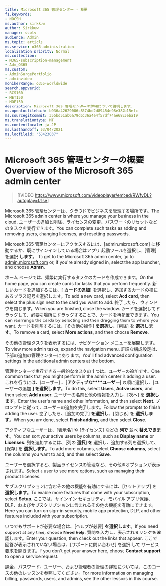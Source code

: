 ```yaml
---
title: Microsoft 365 管理センター - 概要
f1.keywords:
- NOCSH
ms.author: sirkkuw
author: Sirkkuw
manager: scotv
audience: Admin
ms.topic: article
ms.service: o365-administration
localization_priority: Normal
ms.collection:
- M365-subscription-management
- Adm_O365
ms.custom:
- AdminSurgePortfolio
- adminvideo
monikerRange: o365-worldwide
search.appverid:
- BCS160
- MET150
- MOE150
description: Microsoft 365 管理センターの詳細について説明します。
ms.openlocfilehash: b936a42629086c8674bd2d89454e98e387b15efc
ms.sourcegitcommit: 355bd51ab6a79d5c36a4e4f57df74ae6873eba19
ms.translationtype: MT
ms.contentlocale: ja-JP
ms.lasthandoff: 03/04/2021
ms.locfileid: "50423037"
---
```

# <a name="overview-of-the-microsoft-365-admin-center"></a><span data-ttu-id="20b71-103">Microsoft 365 管理センターの概要</span><span class="sxs-lookup"><span data-stu-id="20b71-103">Overview of the Microsoft 365 admin center</span></span>

> [!VIDEO https://www.microsoft.com/videoplayer/embed/RWfvDL?autoplay=false]

<span data-ttu-id="20b71-104">Microsoft 365 管理センターは、クラウドでビジネスを管理する場所です。</span><span class="sxs-lookup"><span data-stu-id="20b71-104">The Microsoft 365 admin center is where you manage your business in the cloud.</span></span> <span data-ttu-id="20b71-105">ユーザーの追加と削除、ライセンスの変更、パスワードのリセットなどのタスクを実行できます。</span><span class="sxs-lookup"><span data-stu-id="20b71-105">You can complete such tasks as adding and removing users, changing licenses, and resetting passwords.</span></span> 

<span data-ttu-id="20b71-106">Microsoft 365 管理センターにアクセスするには、[admin.microsoft.com] に移動するか、既にサインインしている場合はアプリ 起動ツールを選択し、[管理] を選択 **します**。 [](https://admin.microsoft.com)</span><span class="sxs-lookup"><span data-stu-id="20b71-106">To get to the Microsoft 365 admin center, go to [admin.microsoft.com](https://admin.microsoft.com) or, if you're already signed in, select the app launcher, and choose **Admin**.</span></span>

<span data-ttu-id="20b71-107">ホーム ページでは、頻繁に実行するタスクのカードを作成できます。</span><span class="sxs-lookup"><span data-stu-id="20b71-107">On the home page, you can create cards for tasks that you perform frequently.</span></span> <span data-ttu-id="20b71-108">新しいカードを追加するには、[ **カードの追加**] を選択し、追加するカードの横にあるプラス記号を選択します。</span><span class="sxs-lookup"><span data-stu-id="20b71-108">To add a new card, select **Add card**, then select the plus sign next to the card you want to add.</span></span> <span data-ttu-id="20b71-109">終了したら、ウィンドウを閉じます。</span><span class="sxs-lookup"><span data-stu-id="20b71-109">When you are finished, close the window.</span></span> <span data-ttu-id="20b71-110">カードを選択してドラッグして、必要な場所にドラッグすることで、カードを再配置できます。</span><span class="sxs-lookup"><span data-stu-id="20b71-110">You can rearrange the cards by selecting and then dragging them to where you want.</span></span> <span data-ttu-id="20b71-111">カードを削除するには、[その他の操作] **を選択し**、[削除] を **選択します**。</span><span class="sxs-lookup"><span data-stu-id="20b71-111">To remove a card, select **More actions**, and then choose **Remove**.</span></span>

<span data-ttu-id="20b71-112">その他の管理タスクを表示するには、ナビゲーション メニューを展開します。</span><span class="sxs-lookup"><span data-stu-id="20b71-112">To view more admin tasks, expand the navigation menu.</span></span> <span data-ttu-id="20b71-113">詳細な構成設定は、下部の追加の管理センターにあります。</span><span class="sxs-lookup"><span data-stu-id="20b71-113">You'll find advanced configuration settings in the additional admin centers at the bottom.</span></span>

<span data-ttu-id="20b71-114">管理センターで実行できる一般的なタスクの 1 つは、ユーザーの追加です。</span><span class="sxs-lookup"><span data-stu-id="20b71-114">One common task that you might perform in the admin center is adding a user.</span></span> <span data-ttu-id="20b71-115">これを行うには、[ユーザー] 、[**アクティブな\*\*\*\*ユーザー]** の順に選択し、[ユーザーの追加 **] を選択します**。</span><span class="sxs-lookup"><span data-stu-id="20b71-115">To do this, select **Users**, **Active users**, and then select **Add a user**.</span></span> <span data-ttu-id="20b71-116">ユーザーの名前と他の情報を入力し、[次へ] を **選択します**。</span><span class="sxs-lookup"><span data-stu-id="20b71-116">Enter the user's name and other information, and then select **Next**.</span></span> <span data-ttu-id="20b71-117">プロンプトに従って、ユーザーの追加を完了します。</span><span class="sxs-lookup"><span data-stu-id="20b71-117">Follow the prompts to finish adding the user.</span></span> <span data-ttu-id="20b71-118">完了したら、[追加の完了] **を選択し**、[閉じる] を **選択します**。</span><span class="sxs-lookup"><span data-stu-id="20b71-118">When you are done, select **Finish adding**, and then select **Close**.</span></span>

<span data-ttu-id="20b71-119">アクティブなユーザーは、[表示名] や [ライセンス] などの **列で** 並べ **替えできます**。</span><span class="sxs-lookup"><span data-stu-id="20b71-119">You can sort your active users by columns, such as **Display name** or **Licenses**.</span></span> <span data-ttu-id="20b71-120">列を追加するには、[列の **選択] を** 選択し、追加する列を選択して、[保存] を **選択します**。</span><span class="sxs-lookup"><span data-stu-id="20b71-120">To add more columns, select **Choose columns**, select the columns you want to add, and then select **Save**.</span></span>

<span data-ttu-id="20b71-121">ユーザーを選択すると、製品ライセンスの管理など、その他のオプションが表示されます。</span><span class="sxs-lookup"><span data-stu-id="20b71-121">Select a user to see more options, such as managing their product licenses.</span></span>

<span data-ttu-id="20b71-122">サブスクリプションに含むその他の機能を有効にするには、[セットアップ] を **選択します**。</span><span class="sxs-lookup"><span data-stu-id="20b71-122">To enable more features that come with your subscription, select **Setup**.</span></span> <span data-ttu-id="20b71-123">ここでは、サインイン セキュリティ、モバイル アプリ保護、DLP、およびサブスクリプションに含まれるその他の機能を有効にできます。</span><span class="sxs-lookup"><span data-stu-id="20b71-123">Here you can turn on sign-in security, mobile app protection, DLP, and other features included with your subscription.</span></span>

<span data-ttu-id="20b71-124">いつでもサポートが必要な場合は、[ヘルプが必要] **を選択します**。</span><span class="sxs-lookup"><span data-stu-id="20b71-124">If you need support at any time, choose **Need help**.</span></span> <span data-ttu-id="20b71-125">質問を入力し、表示されるリンクを確認します。</span><span class="sxs-lookup"><span data-stu-id="20b71-125">Enter your question, then check out the links that appear.</span></span> <span data-ttu-id="20b71-126">ここで回答が表示されていない場合は、[サポートに問い合わせ] を選択 **して** サービス要求を開きます。</span><span class="sxs-lookup"><span data-stu-id="20b71-126">If you don't get your answer here, choose **Contact support** to open a service request.</span></span> 

<span data-ttu-id="20b71-127">課金、パスワード、ユーザー、および管理者の管理の詳細については、このコースの他のレッスンを参照してください。</span><span class="sxs-lookup"><span data-stu-id="20b71-127">For more information on managing billing, passwords, users, and admins, see the other lessons in this course.</span></span>
